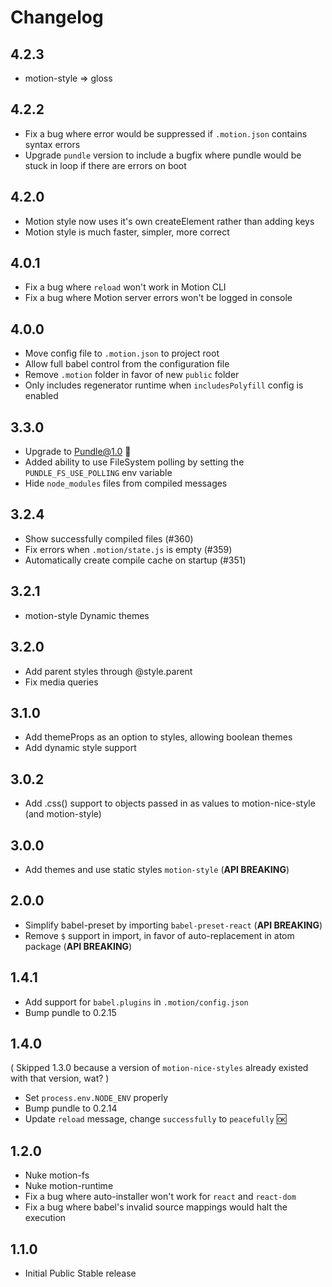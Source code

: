 # Changelog

## 4.2.3

- motion-style => gloss

## 4.2.2

- Fix a bug where error would be suppressed if `.motion.json` contains syntax errors
- Upgrade `pundle` version to include a bugfix where pundle would be stuck in loop if there are errors on boot

## 4.2.0

- Motion style now uses it's own createElement rather than adding keys
- Motion style is much faster, simpler, more correct

## 4.0.1

- Fix a bug where `reload` won't work in Motion CLI
- Fix a bug where Motion server errors won't be logged in console

## 4.0.0

- Move config file to `.motion.json` to project root
- Allow full babel control from the configuration file
- Remove `.motion` folder in favor of new `public` folder
- Only includes regenerator runtime when `includesPolyfill` config is enabled

## 3.3.0

- Upgrade to Pundle@1.0 :tada:
 - Added ability to use FileSystem polling by setting the `PUNDLE_FS_USE_POLLING` env variable
- Hide `node_modules` files from compiled messages

## 3.2.4

- Show successfully compiled files (#360)
- Fix errors when `.motion/state.js` is empty (#359)
- Automatically create compile cache on startup (#351)

## 3.2.1
 - motion-style Dynamic themes

## 3.2.0
 - Add parent styles through @style.parent
 - Fix media queries

## 3.1.0
 - Add themeProps as an option to styles, allowing boolean themes
 - Add dynamic style support

## 3.0.2
 - Add .css() support to objects passed in as values to motion-nice-style (and motion-style)

## 3.0.0

- Add themes and use static styles `motion-style` (**API BREAKING**)

## 2.0.0

- Simplify babel-preset by importing `babel-preset-react` (**API BREAKING**)
- Remove `$` support in import, in favor of auto-replacement in atom package (**API BREAKING**)

## 1.4.1

- Add support for `babel.plugins` in `.motion/config.json`
- Bump pundle to 0.2.15

## 1.4.0

( Skipped 1.3.0 because a version of `motion-nice-styles` already existed with that version, wat? )

- Set `process.env.NODE_ENV` properly
- Bump pundle to 0.2.14
- Update `reload` message, change `successfully` to `peacefully` :ok:

## 1.2.0

- Nuke motion-fs
- Nuke motion-runtime
- Fix a bug where auto-installer won't work for `react` and `react-dom`
- Fix a bug where babel's invalid source mappings would halt the execution

## 1.1.0

- Initial Public Stable release
